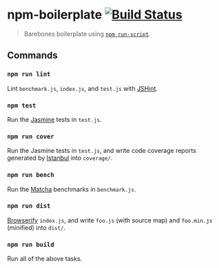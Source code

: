 # npm-boilerplate [![Build Status](https://img.shields.io/travis/yuanqing/npm-boilerplate.svg?style=flat)](https://travis-ci.org/yuanqing/npm-boilerplate)

> Barebones boilerplate using [`npm run-script`](https://www.npmjs.org/doc/cli/npm-run-script.html).

## Commands

### `npm run lint`

Lint `benchmark.js`, `index.js`, and `test.js` with [JSHint](http://jshint.com/docs/).

### `npm test`

Run the [Jasmine](http://jasmine.github.io/2.0/introduction.html) tests in `test.js`.

### `npm run cover`

Run the Jasmine tests in `test.js`, and write code coverage reports generated by [Istanbul](http://gotwarlost.github.io/istanbul/) into `coverage/`.

### `npm run bench`

Run the [Matcha](https://github.com/logicalparadox/matcha) benchmarks in `benchmark.js`.

### `npm run dist`

[Browserify](http://browserify.org/) `index.js`, and write `foo.js` (with source map) and `foo.min.js` (minified) into `dist/`.

### `npm run build`

Run all of the above tasks.
